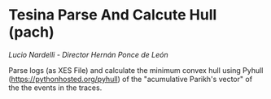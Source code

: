 # Tesina Parse And Calcute Hull (pach)
_Lucio Nardelli - Director Hernán Ponce de León_

 Parse logs (as XES File) and calculate the minimum convex hull using Pyhull (https://pythonhosted.org/pyhull)
 of the  "acumulative Parikh's vector" of the the events in the traces.
